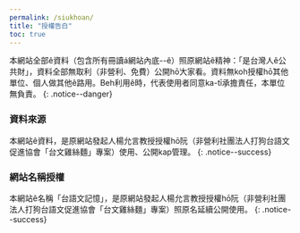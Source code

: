 ```yaml
---
permalink: /siukhoan/
title: "授權告白"
toc: true
---
```


本網站全部ê資料（包含所有冊讀á網站內底--ê）照原網站ê精神：「是台灣人ê公共財」，資料全部無取利（非營利、免費）公開hō͘大家看。資料無koh授權hō͘其他單位、個人做其他ê路用。Beh利用ê時，代表使用者同意ka-tī承擔責任，本單位無負責。
{: .notice--danger}

### 資料來源

本網站ê資料，是原網站發起人楊允言教授授權hō͘阮（非營利社團法人打狗台語文促進協會「台文雞絲麵」專案）使用、公開kap管理。
{: .notice--success}

### 網站名稱授權

本網站ê名稱「台語文記憶」，是原網站發起人楊允言教授授權hō͘阮（非營利社團法人打狗台語文促進協會「台文雞絲麵」專案）照原名延續公開使用。
{: .notice--success}
